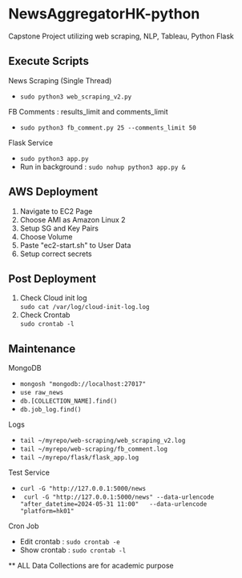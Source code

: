 # NewsAggregatorHK-python
Capstone Project utilizing web scraping, NLP, Tableau, Python Flask  
  
## Execute Scripts
News Scraping (Single Thread)  
- `sudo python3 web_scraping_v2.py`  
  
FB Comments : results_limit and comments_limit  
- `sudo python3 fb_comment.py 25 --comments_limit 50`  
  
Flask Service
- `sudo python3 app.py`
- Run in background : `sudo nohup python3 app.py &`
  
## AWS Deployment
1. Navigate to EC2 Page
2. Choose AMI as Amazon Linux 2
3. Setup SG and Key Pairs
4. Choose Volume
5. Paste "ec2-start.sh" to User Data
6. Setup correct secrets  
  
## Post Deployment
1. Check Cloud init log  
`sudo cat /var/log/cloud-init-log.log`  
2. Check Crontab  
`sudo crontab -l`  

## Maintenance
MongoDB
- `mongosh "mongodb://localhost:27017"`
- `use raw_news`
- `db.[COLLECTION_NAME].find()`
- `db.job_log.find()`
  
Logs
- `tail ~/myrepo/web-scraping/web_scraping_v2.log`
- `tail ~/myrepo/web-scraping/fb_comment.log`
- `tail ~/myrepo/flask/flask_app.log`
  
Test Service
- `curl -G "http://127.0.0.1:5000/news`
- ` 
curl -G "http://127.0.0.1:5000/news"
     --data-urlencode "after_datetime=2024-05-31 11:00"  
     --data-urlencode "platform=hk01"
`
  
Cron Job
- Edit crontab : `sudo crontab -e`
- Show crontab : `sudo crontab -l`
  
**  ALL Data Collections are for academic purpose
